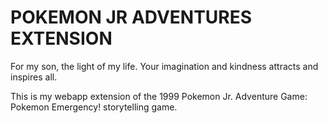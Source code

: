# POKEMON JR ADVENTURES EXTENSION

For my son, the light of my life. Your imagination and kindness attracts and inspires all.

This is my webapp extension of the 1999 Pokemon Jr. Adventure Game: Pokemon Emergency! storytelling game.
